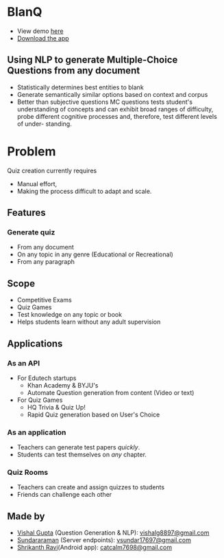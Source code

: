 # BlanQ 
- View demo [here](http://bit.ly/blanqAppDemo)
- [Download the app](app.blanq.xyz)

## Using NLP to generate Multiple-Choice Questions from any document
- Statistically determines best entities to blank
- Generate semantically similar options based on context and corpus
- Better than subjective questions
    MC questions tests student's understanding of concepts and can exhibit broad ranges of difficulty,
    probe different cognitive processes and, therefore, test different levels of under- standing.

# Problem
Quiz creation currently requires
- Manual effort,
- Making  the process difficult to adapt and scale. 

## Features 
### Generate quiz
- From any document
- On any topic in any genre (Educational or Recreational)
- From any paragraph

## Scope
- Competitive Exams 
- Quiz Games
- Test knowledge on any topic or book
- Helps students learn without any adult supervision

## Applications

### As an API
- For Edutech startups
  - Khan Academy & BYJU's
  - Automate Question generation from content (Video or text)
- For Quiz Games
  - HQ Trivia & Quiz Up!
  - Rapid Quiz generation based on User's Choice

### As an application
- Teachers can generate test papers *quickly*.
- Students can test themselves on *any* chapter.

### Quiz Rooms
- Teachers can create and assign quizzes to students
- Friends can challenge each other


## Made by
- [Vishal Gupta](github.com/py-ranoid) (Question Generation & NLP): vishalg8897@gmail.com
- [Sundararaman](github.com/vsundar17697) (Server endpoints): vsundar17697@gmail.com
- [Shrikanth Ravi](github.com/shrikanth7698)(Android app): catcalm7698@gmail.com
